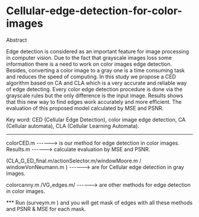 # Cellular-edge-detection-for-color-images



Abstract

Edge detection is considered as an important feature for image processing in computer vision. Due to the fact that grayscale images loss some information there is a need to work on color images edge detection. Besides, converting a color image to a gray one is a time consuming task and reduces the speed of computing. In this study we propose a CED algorithm based on CA and CLA which is a very accurate and reliable way of edge detecting. Every color edge detection procedure is done via the grayscale rules but the only difference is the input image. Results shows that this new way to find edges work accurately and more efficient. The evaluation of this proposed model calculated by MSE and PSNR. 

Key word: CED (Cellular Edge Detection), color image edge detection, CA (Cellular automata), CLA (Cellular Learning Automata).

--------------------------------------------------


colorCED.m  ------> is our method for  edge detection in color images.
Results.m   ------>  calculate evaluation by MSE and PSNR.

(CLA_G_ED_final.m/actionSelector.m/windowMoore.m / windowVonNeumann.m ) ------> are for Cellular edge detection in gray images.

colorcanny.m /VG_edges.m/ ------>  are other methods for edge detection in color images.

 
*** Run (surveym.m ) and you will get mask of edges with all these methods and PSNR & MSE for each mask.

